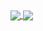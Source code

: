 <a href="#">
  <img align="center" src="https://github-readme-stats.vercel.app/api?username=mrducxy&count_private=true&show_icons=true&theme=material-palenight" />
</a>
<a href="#">
  <img align="center" src="https://github-readme-stats.vercel.app/api/top-langs/?username=mrducxy&theme=material-palenight&layout=compact" />
</a>
